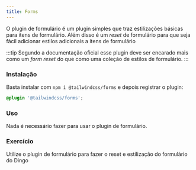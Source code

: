 ```yaml
---
title: Forms
---
```


O plugin de formulário é um plugin simples que traz estilizações básicas para itens de formulário. Além disso é um *reset* de formulário para que seja fácil adicionar estilos adicionais a itens de formulário

:::tip
Segundo a documentação oficial esse plugin deve ser encarado mais como um *form reset* do que como uma coleção de estilos de formulário.
:::

### Instalação

Basta instalar com `npm i @tailwindcss/forms` e depois registrar o plugin:

```css
@plugin '@tailwindcss/forms';
```

### Uso

Nada é necessário fazer para usar o plugin de formulário.

### Exercício

Utilize o plugin de formulário para fazer o reset e estilização do formulário do Dingo
